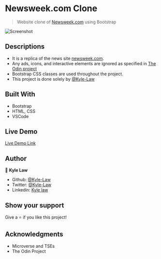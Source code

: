 # Newsweek.com Clone

> Website clone of [Newsweek.com](http://newsweek.com/) using Bootstrap

![Screenshot](https://user-images.githubusercontent.com/55923773/73440344-18df6f00-438c-11ea-8e5f-6245f9a37c9d.png)

## Descriptions
- It is a replica of the news site [newsweek.com](https://www.newsweek.com/). 
- Any ads, icons, and interactive elements are ignored as specified in [The Odin project](https://www.theodinproject.com/courses/html5-and-css3/lessons/using-bootstrap)
- Bootstrap CSS classes are used throughout the project. 
- This project is done solely by [@Kyle-Law](https://github.com/Kyle-Law)

## Built With
- Bootstrap
- HTML, CSS
- VSCode

## Live Demo

[Live Demo Link](https://rawcdn.githack.com/Kyle-Law/newsweek-clone/e3e8c793dc1dcc81c7539cf7e0b65227a91341ba/index.html)

## Author

👤 **Kyle Law**

- Github: [@Kyle-Law](https://github.com/Kyle-Law)
- Twitter: [@Kyle-Law](https://twitter.com/ZhunKhing)
- Linkedin: [Kyle law](https://www.linkedin.com/in/kyle-lawzhunkhing/)

## Show your support

Give a ⭐️ if you like this project!

## Acknowledgments

- Microverse and TSEs
- The Odin Project
